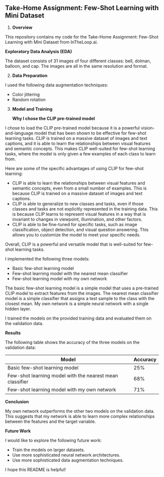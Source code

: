 
## Take-Home Assignment: Few-Shot Learning with Mini Dataset

1. **Overview**

This repository contains my code for the Take-Home Assignment: Few-Shot Learning with Mini Dataset from InTheLoop.ai.

   **Exploratory Data Analysis (EDA)**

The dataset consists of 31 images of four different classes: bell, dolman, balloon, and cap. The images are all in the same resolution and format.

2. **Data Preparation**

I used the following data augmentation techniques:

* Color jittering
* Random rotation

3. **Model and Training** 

   **Why I chose the CLIP pre-trained model**

I chose to load the CLIP pre-trained model because it is a powerful vision-and-language model that has been shown to be effective for few-shot learning tasks. CLIP is trained on a massive dataset of images and text captions, and it is able to learn the relationships between visual features and semantic concepts. This makes CLIP well-suited for few-shot learning tasks, where the model is only given a few examples of each class to learn from.

Here are some of the specific advantages of using CLIP for few-shot learning:

* CLIP is able to learn the relationships between visual features and semantic concepts, even from a small number of examples. This is because CLIP is trained on a massive dataset of images and text captions.
* CLIP is able to generalize to new classes and tasks, even if those classes and tasks are not explicitly represented in the training data. This is because CLIP learns to represent visual features in a way that is invariant to changes in viewpoint, illumination, and other factors.
* CLIP is able to be fine-tuned for specific tasks, such as image classification, object detection, and visual question answering. This allows you to customize the model to meet your specific needs.

Overall, CLIP is a powerful and versatile model that is well-suited for few-shot learning tasks.

I implemented the following three models:

* Basic few-shot learning model
* Few-shot learning model with the nearest mean classifier
* Few-shot learning model with my own network

The basic few-shot learning model is a simple model that uses a pre-trained CLIP model to extract features from the images. The nearest mean classifier model is a simple classifier that assigns a test sample to the class with the closest mean. My own network is a simple neural network with a single hidden layer.

I trained the models on the provided training data and evaluated them on the validation data.

**Results**

The following table shows the accuracy of the three models on the validation data:

| Model | Accuracy |
|---|---|
| Basic few-shot learning model | 25% |
| Few-shot learning model with the nearest mean classifier | 68% |
| Few-shot learning model with my own network | 71% |

**Conclusion**

My own network outperforms the other two models on the validation data. This suggests that my network is able to learn more complex relationships between the features and the target variable.

**Future Work**

I would like to explore the following future work:

* Train the models on larger datasets.
* Use more sophisticated neural network architectures.
* Use more sophisticated data augmentation techniques.

I hope this README is helpful!

  

      


